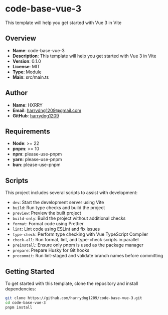 # code-base-vue-3

This template will help you get started with Vue 3 in Vite

## Overview

- **Name**: code-base-vue-3
- **Description**: This template will help you get started with Vue 3 in Vite
- **Version**: 0.1.0
- **License**: MIT
- **Type**: Module
- **Main**: src/main.ts

## Author

- **Name**: HXRRY
- **Email**: [harrydng1209@gmail.com](mailto:harrydng1209@gmail.com)
- **GitHub**: [harrydng1209](https://github.com/harrydng1209)

## Requirements

- **Node**: >= 22
- **pnpm**: >= 10
- **npm**: please-use-pnpm
- **yarn**: please-use-pnpm
- **bun**: please-use-pnpm

## Scripts

This project includes several scripts to assist with development:

- `dev`: Start the development server using Vite
- `build`: Run type checks and build the project
- `preview`: Preview the built project
- `build-only`: Build the project without additional checks
- `format`: Format code using Prettier
- `lint`: Lint code using ESLint and fix issues
- `type-check`: Perform type checking with Vue TypeScript Compiler
- `check-all`: Run format, lint, and type-check scripts in parallel
- `preinstall`: Ensure only pnpm is used as the package manager
- `prepare`: Prepare Husky for Git hooks
- `precommit`: Run lint-staged and validate branch names before committing

## Getting Started

To get started with this template, clone the repository and install dependencies:

```bash
git clone https://github.com/harrydng1209/code-base-vue-3.git
cd code-base-vue-3
pnpm install
```
